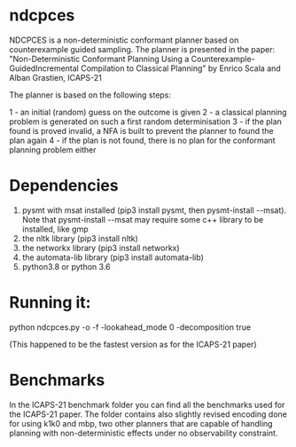 # ndcpces

NDCPCES is a non-deterministic conformant planner based on counterexample guided sampling. The planner is presented in the paper:
"Non-Deterministic Conformant Planning Using a Counterexample-GuidedIncremental Compilation to Classical Planning" by Enrico Scala and Alban Grastien, ICAPS-21

The planner is based on the following steps:

1 - an initial (random) guess on the outcome is given
2 - a classical planning problem is generated on such a first random determinisation
3 - if the plan found is proved invalid, a NFA is built to prevent the planner to found the plan again
4 - if the plan is not found, there is no plan for the conformant planning problem either

# Dependencies

1. pysmt with msat installed (pip3 install pysmt, then pysmt-install --msat). Note that pysmt-install --msat may require some c++ library to be installed, like gmp
2. the nltk library (pip3 install nltk)
3. the networkx library (pip3 install networkx)
4. the automata-lib library (pip3 install automata-lib)
5. python3.8 or python 3.6

# Running it:

python ndcpces.py -o <domain-file> -f <problem-file> -lookahead_mode 0 -decomposition true

(This happened to be the fastest version as for the ICAPS-21 paper)

# Benchmarks

In the ICAPS-21 benchmark folder you can find all the benchmarks used for the ICAPS-21 paper. The folder contains also slightly revised encoding done for using k1k0 and mbp, two other
planners that are capable of handling planning with non-deterministic effects under no observability constraint.
